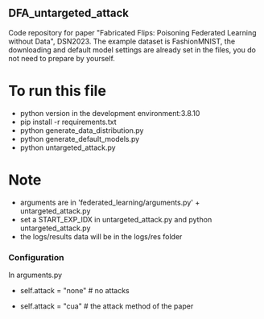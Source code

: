 ## DFA_untargeted_attack

Code repository for paper "Fabricated Flips: Poisoning Federated Learning without Data", DSN2023.
The example dataset is FashionMNIST, the downloading and default model settings are already set in the files, you do not need to prepare by yourself.

# To run this file

- python version in the development environment:3.8.10
- pip install -r requirements.txt
- python generate_data_distribution.py
- python generate_default_models.py
- python untargeted_attack.py

# Note
- arguments are in 'federated_learning/arguments.py' + untargeted_attack.py
- set a START_EXP_IDX in untargeted_attack.py and python untargeted_attack.py
- the logs/results data will be in the logs/res folder

### Configuration
In arguments.py

- self.attack = "none" # no attacks

- self.attack = "cua" # the attack method of the paper
